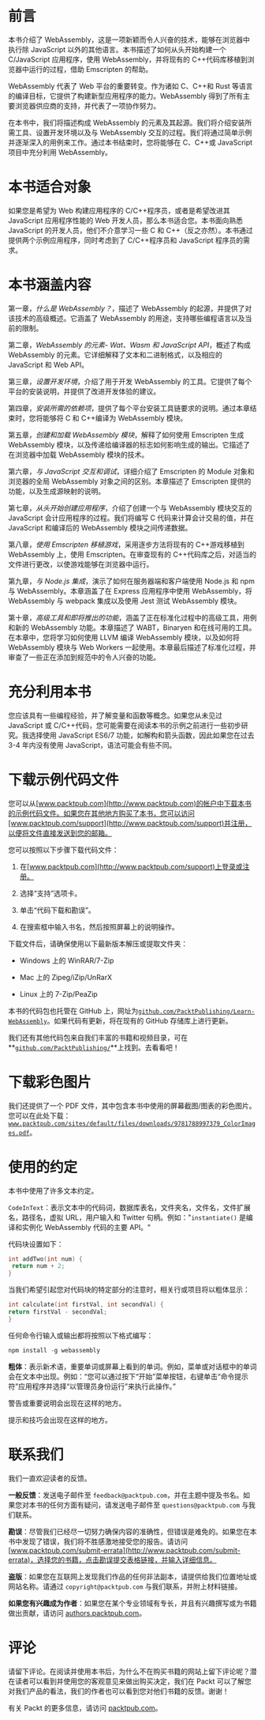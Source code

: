 # 前言

本书介绍了 WebAssembly，这是一项新颖而令人兴奋的技术，能够在浏览器中执行除 JavaScript 以外的其他语言。本书描述了如何从头开始构建一个 C/JavaScript 应用程序，使用 WebAssembly，并将现有的 C++代码库移植到浏览器中运行的过程，借助 Emscripten 的帮助。

WebAssembly 代表了 Web 平台的重要转变。作为诸如 C、C++和 Rust 等语言的编译目标，它提供了构建新型应用程序的能力。WebAssembly 得到了所有主要浏览器供应商的支持，并代表了一项协作努力。

在本书中，我们将描述构成 WebAssembly 的元素及其起源。我们将介绍安装所需工具、设置开发环境以及与 WebAssembly 交互的过程。我们将通过简单示例并逐渐深入的用例来工作。通过本书结束时，您将能够在 C、C++或 JavaScript 项目中充分利用 WebAssembly。

# 本书适合对象

如果您是希望为 Web 构建应用程序的 C/C++程序员，或者是希望改进其 JavaScript 应用程序性能的 Web 开发人员，那么本书适合您。本书面向熟悉 JavaScript 的开发人员，他们不介意学习一些 C 和 C++（反之亦然）。本书通过提供两个示例应用程序，同时考虑到了 C/C++程序员和 JavaScript 程序员的需求。

# 本书涵盖内容

第一章，*什么是 WebAssembly？*，描述了 WebAssembly 的起源，并提供了对该技术的高级概述。它涵盖了 WebAssembly 的用途，支持哪些编程语言以及当前的限制。

第二章，*WebAssembly 的元素- Wat、Wasm 和 JavaScript API*，概述了构成 WebAssembly 的元素。它详细解释了文本和二进制格式，以及相应的 JavaScript 和 Web API。

第三章，*设置开发环境*，介绍了用于开发 WebAssembly 的工具。它提供了每个平台的安装说明，并提供了改进开发体验的建议。

第四章，*安装所需的依赖项*，提供了每个平台安装工具链要求的说明。通过本章结束时，您将能够将 C 和 C++编译为 WebAssembly 模块。

第五章，*创建和加载 WebAssembly 模块*，解释了如何使用 Emscripten 生成 WebAssembly 模块，以及传递给编译器的标志如何影响生成的输出。它描述了在浏览器中加载 WebAssembly 模块的技术。

第六章，*与 JavaScript 交互和调试*，详细介绍了 Emscripten 的 Module 对象和浏览器的全局 WebAssembly 对象之间的区别。本章描述了 Emscripten 提供的功能，以及生成源映射的说明。

第七章，*从头开始创建应用程序*，介绍了创建一个与 WebAssembly 模块交互的 JavaScript 会计应用程序的过程。我们将编写 C 代码来计算会计交易的值，并在 JavaScript 和编译后的 WebAssembly 模块之间传递数据。

第八章，*使用 Emscripten 移植游戏*，采用逐步方法将现有的 C++游戏移植到 WebAssembly 上，使用 Emscripten。在审查现有的 C++代码库之后，对适当的文件进行更改，以使游戏能够在浏览器中运行。

第九章，*与 Node.js 集成*，演示了如何在服务器端和客户端使用 Node.js 和 npm 与 WebAssembly。本章涵盖了在 Express 应用程序中使用 WebAssembly，将 WebAssembly 与 webpack 集成以及使用 Jest 测试 WebAssembly 模块。

第十章，*高级工具和即将推出的功能*，涵盖了正在标准化过程中的高级工具，用例和新的 WebAssembly 功能。本章描述了 WABT，Binaryen 和在线可用的工具。在本章中，您将学习如何使用 LLVM 编译 WebAssembly 模块，以及如何将 WebAssembly 模块与 Web Workers 一起使用。本章最后描述了标准化过程，并审查了一些正在添加到规范中的令人兴奋的功能。

# 充分利用本书

您应该具有一些编程经验，并了解变量和函数等概念。如果您从未见过 JavaScript 或 C/C++代码，您可能需要在阅读本书的示例之前进行一些初步研究。我选择使用 JavaScript ES6/7 功能，如解构和箭头函数，因此如果您在过去 3-4 年内没有使用 JavaScript，语法可能会有些不同。

# 下载示例代码文件

您可以从[www.packtpub.com](http://www.packtpub.com)的帐户中下载本书的示例代码文件。如果您在其他地方购买了本书，您可以访问[www.packtpub.com/support](http://www.packtpub.com/support)并注册，以便将文件直接发送到您的邮箱。

您可以按照以下步骤下载代码文件：

1.  在[www.packtpub.com](http://www.packtpub.com/support)上登录或注册。

1.  选择“支持”选项卡。

1.  单击“代码下载和勘误”。

1.  在搜索框中输入书名，然后按照屏幕上的说明操作。

下载文件后，请确保使用以下最新版本解压或提取文件夹：

+   Windows 上的 WinRAR/7-Zip

+   Mac 上的 Zipeg/iZip/UnRarX

+   Linux 上的 7-Zip/PeaZip

本书的代码包也托管在 GitHub 上，网址为[`github.com/PacktPublishing/Learn-WebAssembly`](https://github.com/PacktPublishing/Learn-WebAssembly)。如果代码有更新，将在现有的 GitHub 存储库上进行更新。

我们还有其他代码包来自我们丰富的书籍和视频目录，可在**[`github.com/PacktPublishing/`](https://github.com/PacktPublishing/)**上找到。去看看吧！

# 下载彩色图片

我们还提供了一个 PDF 文件，其中包含本书中使用的屏幕截图/图表的彩色图片。您可以在此处下载：[`www.packtpub.com/sites/default/files/downloads/9781788997379_ColorImages.pdf`](https://www.packtpub.com/sites/default/files/downloads/9781788997379_ColorImages.pdf)。

# 使用的约定

本书中使用了许多文本约定。

`CodeInText`：表示文本中的代码词，数据库表名，文件夹名，文件名，文件扩展名，路径名，虚拟 URL，用户输入和 Twitter 句柄。例如："`instantiate()` 是编译和实例化 WebAssembly 代码的主要 API。"

代码块设置如下：

```cpp
int addTwo(int num) {
 return num + 2;
}
```

当我们希望引起您对代码块的特定部分的注意时，相关行或项目将以粗体显示：

```cpp
int calculate(int firstVal, int secondVal) {
return firstVal - secondVal;
}
```

任何命令行输入或输出都将按照以下格式编写：

```cpp
npm install -g webassembly
```

**粗体**：表示新术语，重要单词或屏幕上看到的单词。例如，菜单或对话框中的单词会在文本中出现。例如：“您可以通过按下“开始”菜单按钮，右键单击“命令提示符”应用程序并选择“以管理员身份运行”来执行此操作。”

警告或重要说明会出现在这样的地方。

提示和技巧会出现在这样的地方。

# 联系我们

我们一直欢迎读者的反馈。

**一般反馈**：发送电子邮件至 `feedback@packtpub.com`，并在主题中提及书名。如果您对本书的任何方面有疑问，请发送电子邮件至 `questions@packtpub.com` 与我们联系。

**勘误**：尽管我们已经尽一切努力确保内容的准确性，但错误是难免的。如果您在本书中发现了错误，我们将不胜感激地接受您的报告。请访问 [www.packtpub.com/submit-errata](http://www.packtpub.com/submit-errata)，选择您的书籍，点击勘误提交表格链接，并输入详细信息。

**盗版**：如果您在互联网上发现我们作品的任何非法副本，请提供给我们位置地址或网站名称。请通过 `copyright@packtpub.com` 与我们联系，并附上材料链接。

**如果您有兴趣成为作者**：如果您在某个专业领域有专长，并且有兴趣撰写或为书籍做出贡献，请访问 [authors.packtpub.com](http://authors.packtpub.com/)。

# 评论

请留下评论。在阅读并使用本书后，为什么不在购买书籍的网站上留下评论呢？潜在读者可以看到并使用您的客观意见来做出购买决定，我们在 Packt 可以了解您对我们产品的看法，我们的作者也可以看到您对他们书籍的反馈。谢谢！

有关 Packt 的更多信息，请访问 [packtpub.com](https://www.packtpub.com/)。
